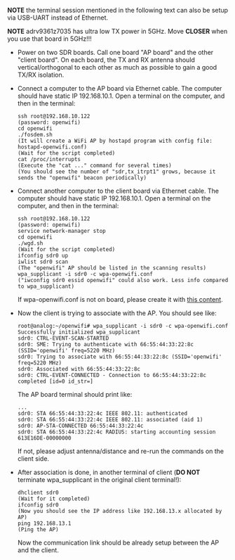<!--
Author: Xianjun jiao
SPDX-FileCopyrightText: 2019 UGent
SPDX-License-Identifier: AGPL-3.0-or-later
-->

**NOTE** the terminal session mentioned in the following text can also be setup via USB-UART instead of Ethernet.

**NOTE** adrv9361z7035 has ultra low TX power in 5GHz. Move **CLOSER** when you use that board in 5GHz!!!

- Power on two SDR boards. Call one board "AP board" and the other "client board". On each board, the TX and RX antenna should vertical/orthogonal to each other as much as possible to gain a good TX/RX isolation.
- Connect a computer to the AP board via Ethernet cable. The computer should have static IP 192.168.10.1. Open a terminal on the computer, and then in the terminal:
  ```
  ssh root@192.168.10.122
  (password: openwifi)
  cd openwifi
  ./fosdem.sh
  (It will create a WiFi AP by hostapd program with config file: hostapd-openwifi.conf)
  (Wait for the script completed)
  cat /proc/interrupts
  (Execute the "cat ..." command for several times)
  (You should see the number of "sdr,tx_itrpt1" grows, because it sends the "openwifi" beacon periodically)
  ```
- Connect another computer to the client board via Ethernet cable. The computer should have static IP 192.168.10.1. Open a terminal on the computer, and then in the terminal:
  ```
  ssh root@192.168.10.122
  (password: openwifi)
  service network-manager stop
  cd openwifi
  ./wgd.sh
  (Wait for the script completed)
  ifconfig sdr0 up
  iwlist sdr0 scan
  (The "openwifi" AP should be listed in the scanning results)
  wpa_supplicant -i sdr0 -c wpa-openwifi.conf
  ("iwconfig sdr0 essid openwifi" could also work. Less info compared to wpa_supplicant)
  ```
  If wpa-openwifi.conf is not on board, please create it with [this content](../../user_space/wpa-openwifi.conf).
- Now the client is trying to associate with the AP. You should see like:
  ```
  root@analog:~/openwifi# wpa_supplicant -i sdr0 -c wpa-openwifi.conf 
  Successfully initialized wpa_supplicant
  sdr0: CTRL-EVENT-SCAN-STARTED 
  sdr0: SME: Trying to authenticate with 66:55:44:33:22:8c (SSID='openwifi' freq=5220 MHz)
  sdr0: Trying to associate with 66:55:44:33:22:8c (SSID='openwifi' freq=5220 MHz)
  sdr0: Associated with 66:55:44:33:22:8c
  sdr0: CTRL-EVENT-CONNECTED - Connection to 66:55:44:33:22:8c completed [id=0 id_str=]
  ```
  The AP board terminal should print like:
  ```
  ...
  sdr0: STA 66:55:44:33:22:4c IEEE 802.11: authenticated
  sdr0: STA 66:55:44:33:22:4c IEEE 802.11: associated (aid 1)
  sdr0: AP-STA-CONNECTED 66:55:44:33:22:4c
  sdr0: STA 66:55:44:33:22:4c RADIUS: starting accounting session 613E16DE-00000000
  ```
  If not, please adjust antenna/distance and re-run the commands on the client side.

- After association is done, in another terminal of client (**DO NOT** terminate wpa_supplicant in the original client terminal!):
  ```
  dhclient sdr0
  (Wait for it completed)
  ifconfig sdr0
  (Now you should see the IP address like 192.168.13.x allocated by AP)
  ping 192.168.13.1
  (Ping the AP)
  ```
  Now the communication link should be already setup between the AP and the client.
